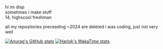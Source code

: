 
hi im disp  
sometimes i make stuff  
14, highscool freshman

all my repositories preceeding ~2024 are deleted
i was coding, just not very well

[![Anurag's GitHub stats](https://github-readme-stats.vercel.app/api?username=dispfr&theme=dark)](https://github.com/anuraghazra/github-readme-stats)
[![Harlok's WakaTime stats](https://github-readme-stats.vercel.app/api/wakatime?username=dispfr&theme=dark)](https://github.com/anuraghazra/github-readme-stats)
